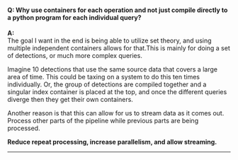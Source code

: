 #### Q: Why use containers for each operation and not just compile directly to a python program for each individual query?

**A:**
\
The goal I want in the end is being able to utilize set theory, and using multiple independent containers allows for that.This is mainly for doing a set of detections, or much more complex queries.

Imagine 10 detections that use the same source data that covers a large area of time. This could be taxing on a system to do this ten times individually. Or, the group of detections are compiled together and a singular index container is placed at the top, and once the different queries diverge then they get their own containers.

Another reason is that this can allow for us to stream data as it comes out. Process other parts of the pipeline while previous parts are being processed.

**Reduce repeat processing, increase parallelism, and allow streaming.**

---

